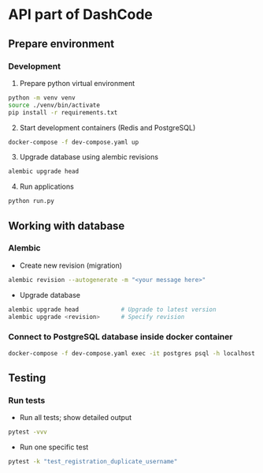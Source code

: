 # API part of DashCode

## Prepare environment
### Development
1. Prepare python virtual environment
```bash
python -m venv venv
source ./venv/bin/activate
pip install -r requirements.txt
```
2. Start development containers (Redis and PostgreSQL)
```bash
docker-compose -f dev-compose.yaml up
```
3. Upgrade database using alembic revisions
```bash
alembic upgrade head
```
4. Run applications
```bash
python run.py
```

## Working with database
### Alembic 
* Create new revision (migration)
```bash
alembic revision --autogenerate -m "<your message here>"
```
* Upgrade database
```bash
alembic upgrade head            # Upgrade to latest version
alembic upgrade <revision>      # Specify revision
```

### Connect to PostgreSQL database inside docker container
```bash
docker-compose -f dev-compose.yaml exec -it postgres psql -h localhost -U <username> -d <database>
```
## Testing
### Run tests
* Run all tests; show detailed output
```bash
pytest -vvv
```
* Run one specific test
```bash
pytest -k "test_registration_duplicate_username"
```
